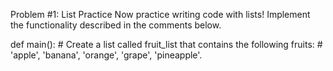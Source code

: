 Problem #1: List Practice
Now practice writing code with lists! Implement the functionality described in the comments below.

def main(): # Create a list called fruit_list that contains the following fruits: # 'apple', 'banana', 'orange', 'grape', 'pineapple'.
